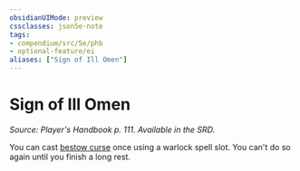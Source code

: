 ```yaml
---
obsidianUIMode: preview
cssclasses: json5e-note
tags:
- compendium/src/5e/phb
- optional-feature/ei
aliases: ["Sign of Ill Omen"]
---
```

# Sign of Ill Omen
*Source: Player's Handbook p. 111. Available in the SRD.* 

You can cast [bestow curse](../spells/bestow-curse.md#) once using a warlock spell slot. You can't do so again until you finish a long rest.